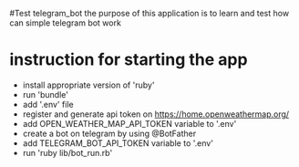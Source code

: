 #Test telegram_bot
the purpose of this application is to learn and test how can simple telegram bot work


# instruction for starting the app
- install appropriate version of 'ruby'
- run 'bundle'
- add '.env' file
- register and generate api token on https://home.openweathermap.org/
- add OPEN_WEATHER_MAP_API_TOKEN variable to '.env'
- create a bot on telegram by using @BotFather
- add TELEGRAM_BOT_API_TOKEN variable to '.env'
- run 'ruby lib/bot_run.rb'
